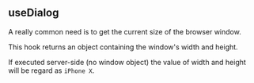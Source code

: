 ## useDialog

A really common need is to get the current size of the browser window.

This hook returns an object containing the window's width and height. 

If executed server-side (no window object) the value of width and height will be regard as `iPhone X`.
